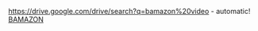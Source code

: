 
https://drive.google.com/drive/search?q=bamazon%20video - automatic!
[BAMAZON](http://drive.google.com)